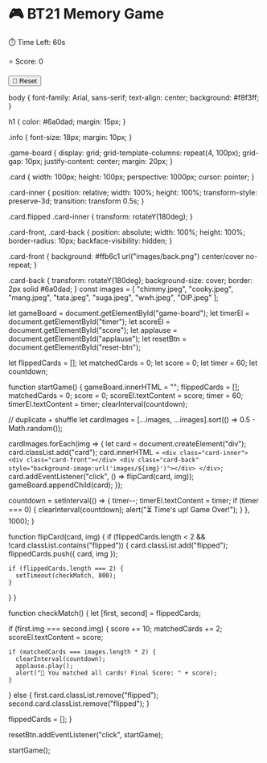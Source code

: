 <!DOCTYPE html>
<html lang="en">
<head>
  <meta charset="UTF-8">
  <meta name="viewport" content="width=device-width, initial-scale=1.0">
  <title>BT21 Memory Game</title>
  <link rel="stylesheet" href="style.css">
</head>
<body>
  <h1>🎮 BT21 Memory Game</h1>
  
  <div class="info">
    <p>⏱️ Time Left: <span id="timer">60</span>s</p>
    <p>⭐ Score: <span id="score">0</span></p>
  </div>

  <div class="game-board" id="game-board"></div>

  <button id="reset-btn">🔄 Reset</button>
  
  <audio id="applause" src="https://www.soundjay.com/human/applause-8.mp3"></audio>
  
  <script src="script.js"></script>
</body>
</html>
body {
  font-family: Arial, sans-serif;
  text-align: center;
  background: #f8f3ff;
}

h1 {
  color: #6a0dad;
  margin: 15px;
}

.info {
  font-size: 18px;
  margin: 10px;
}

.game-board {
  display: grid;
  grid-template-columns: repeat(4, 100px);
  grid-gap: 10px;
  justify-content: center;
  margin: 20px;
}

.card {
  width: 100px;
  height: 100px;
  perspective: 1000px;
  cursor: pointer;
}

.card-inner {
  position: relative;
  width: 100%;
  height: 100%;
  transform-style: preserve-3d;
  transition: transform 0.5s;
}

.card.flipped .card-inner {
  transform: rotateY(180deg);
}

.card-front, .card-back {
  position: absolute;
  width: 100%;
  height: 100%;
  border-radius: 10px;
  backface-visibility: hidden;
}

.card-front {
  background: #ffb6c1 url("images/back.png") center/cover no-repeat;
}

.card-back {
  transform: rotateY(180deg);
  background-size: cover;
  border: 2px solid #6a0dad;
}
const images = [
  "chimmy.jpeg", "cooky.jpeg", "mang.jpeg",
  "tata.jpeg", "suga.jpeg", "wwh.jpeg", "OIP.jpeg"
];

let gameBoard = document.getElementById("game-board");
let timerEl = document.getElementById("timer");
let scoreEl = document.getElementById("score");
let applause = document.getElementById("applause");
let resetBtn = document.getElementById("reset-btn");

let flippedCards = [];
let matchedCards = 0;
let score = 0;
let timer = 60;
let countdown;

function startGame() {
  gameBoard.innerHTML = "";
  flippedCards = [];
  matchedCards = 0;
  score = 0;
  scoreEl.textContent = score;
  timer = 60;
  timerEl.textContent = timer;
  clearInterval(countdown);

  // duplicate + shuffle
  let cardImages = [...images, ...images].sort(() => 0.5 - Math.random());

  cardImages.forEach(img => {
    let card = document.createElement("div");
    card.classList.add("card");
    card.innerHTML = `
      <div class="card-inner">
        <div class="card-front"></div>
        <div class="card-back" style="background-image:url('images/${img}')"></div>
      </div>
    `;
    card.addEventListener("click", () => flipCard(card, img));
    gameBoard.appendChild(card);
  });

  countdown = setInterval(() => {
    timer--;
    timerEl.textContent = timer;
    if (timer === 0) {
      clearInterval(countdown);
      alert("⏳ Time's up! Game Over!");
    }
  }, 1000);
}

function flipCard(card, img) {
  if (flippedCards.length < 2 && !card.classList.contains("flipped")) {
    card.classList.add("flipped");
    flippedCards.push({ card, img });

    if (flippedCards.length === 2) {
      setTimeout(checkMatch, 800);
    }
  }
}

function checkMatch() {
  let [first, second] = flippedCards;

  if (first.img === second.img) {
    score += 10;
    matchedCards += 2;
    scoreEl.textContent = score;

    if (matchedCards === images.length * 2) {
      clearInterval(countdown);
      applause.play();
      alert("🎉 You matched all cards! Final Score: " + score);
    }
  } else {
    first.card.classList.remove("flipped");
    second.card.classList.remove("flipped");
  }

  flippedCards = [];
}

resetBtn.addEventListener("click", startGame);

startGame();
